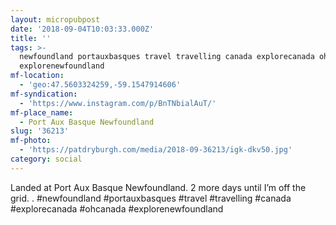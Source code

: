 ```yaml
---
layout: micropubpost
date: '2018-09-04T10:03:33.000Z'
title: ''
tags: >-
  newfoundland portauxbasques travel travelling canada explorecanada ohcanada
  explorenewfoundland
mf-location:
  - 'geo:47.5603324259,-59.1547914606'
mf-syndication:
  - 'https://www.instagram.com/p/BnTNbialAuT/'
mf-place_name:
  - Port Aux Basque Newfoundland
slug: '36213'
mf-photo:
  - 'https://patdryburgh.com/media/2018-09-36213/igk-dkv50.jpg'
category: social
---
```

Landed at Port Aux Basque Newfoundland. 2 more days until I’m off the grid.
.
#newfoundland #portauxbasques #travel #travelling #canada #explorecanada #ohcanada #explorenewfoundland
